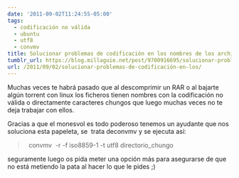 ```yaml
---
date: '2011-09-02T11:24:55-05:00'
tags:
  - codificación no válida
  - ubuntu
  - utf8
  - convmv
title: Solucionar problemas de codificación en los nombres de los archivos
tumblr_url: https://blog.millaguie.net/post/9700916695/solucionar-problemas-de-codificaci%C3%B3n-en-los
url: /2011/09/02/solucionar-problemas-de-codificación-en-los/
---
```


Muchas veces te habrá pasado que al descomprimir un RAR o al bajarte algún torrent con linux los ficheros tienen nombres con la codificación no válida o directamente caracteres chungos que luego muchas veces no te deja trabajar con ellos.&nbsp;

Gracias a que el monesvol es todo poderoso tenemos un ayudante que nos soluciona esta papeleta, se &nbsp;trata deconvmv y se ejecuta así:

> &nbsp;&nbsp;convmv &nbsp;-r -f iso8859-1 -t utf8 directorio\_chungo

seguramente luego os pida meter una opción más para asegurarse de que no está metiendo la pata al hacer lo que le pides ;)